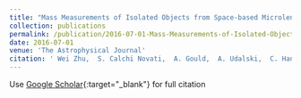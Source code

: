 ```yaml
---
title: "Mass Measurements of Isolated Objects from Space-based Microlensing"
collection: publications
permalink: /publication/2016-07-01-Mass-Measurements-of-Isolated-Objects-from-Space-based-Microlensing
date: 2016-07-01
venue: 'The Astrophysical Journal'
citation: ' Wei Zhu,  S. Calchi Novati,  A. Gould,  A. Udalski,  C. Han,  Y. Shvartzvald,  C. Ranc,  U. Jørgensen,  R. Poleski,  V. Bozza,  C. Beichman,  G. Bryden,  S. Carey,  B. Gaudi,  C. Henderson,  R. Pogge,  I. Porritt,  B. Wibking,  J. Yee,  M. Pawlak,  M. Szymański,  J. Skowron,  P. Mróz,  S. Kozłowski,  Ł. Wyrzykowski,  P. Pietrukowicz,  G. Pietrzyński,  I. Soszyński,  K. Ulaczyk,  J. Choi,  H. Park,  Y. Jung,  I. Shin,  M. Albrow,  B. Park,  S. Kim,  C. Lee,  S. Cha,  D. Kim,  Y. Lee,  M. Friedmann,  S. Kaspi,  D. Maoz,  M. Hundertmark,  R. Street,  Y. Tsapras,  D. Bramich,  A. Cassan,  M. Dominik,  E. Bachelet,  Subo Dong,  R. Figuera Jaimes,  K. Horne,  S. Mao,  J. Menzies,  R. Schmidt,  C. Snodgrass,  I. Steele,  J. Wambsganss,  J. Skottfelt,  M. Andersen,  M. Burgdorf,  S. Ciceri,  G. D&apos;Ago,  D. Evans,  S. Gu,  T. Hinse,  E. Kerins,  H. Korhonen,  M. Kuffmeier,  L. Mancini,  N. Peixinho,  A. Popovas,  M. Rabus,  S. Rahvar,  R. Tronsgaard,  G. Scarpetta,  J. Southworth,  J. Surdej,  C. von Essen,  Y. Wang,  O. Wertz, &quot;Mass Measurements of Isolated Objects from Space-based Microlensing.&quot; The Astrophysical Journal, 2016.'
---
```

Use [Google Scholar](https://scholar.google.com/scholar?q=Mass+Measurements+of+Isolated+Objects+from+Space+based+Microlensing){:target="_blank"} for full citation